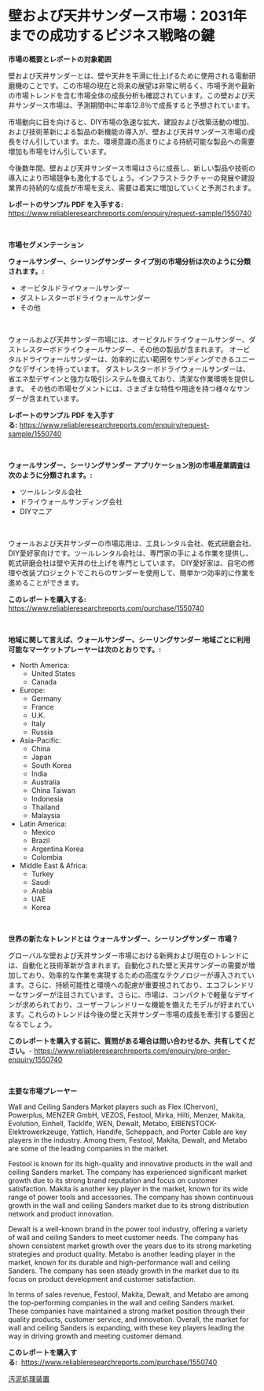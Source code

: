 <p><h1>壁および天井サンダース市場：2031年までの成功するビジネス戦略の鍵</h1></p><p><strong>市場の概要とレポートの対象範囲</strong></p>
<p><p>壁および天井サンダーとは、壁や天井を平滑に仕上げるために使用される電動研磨機のことです。この市場の現在と将来の展望は非常に明るく、市場予測や最新の市場トレンドを含む市場全体の成長分析も確認されています。この壁および天井サンダース市場は、予測期間中に年率12.8％で成長すると予想されています。</p><p>市場動向に目を向けると、DIY市場の急速な拡大、建設および改築活動の増加、および技術革新による製品の新機能の導入が、壁および天井サンダース市場の成長をけん引しています。また、環境意識の高まりによる持続可能な製品への需要増加も市場をけん引しています。</p><p>今後数年間、壁および天井サンダース市場はさらに成長し、新しい製品や技術の導入により市場競争も激化するでしょう。インフラストラクチャーの発展や建設業界の持続的な成長が市場を支え、需要は着実に増加していくと予測されます。</p></p>
<p><strong>レポートのサンプル PDF を入手する:</strong> <a href="https://www.reliableresearchreports.com/enquiry/request-sample/1550740">https://www.reliableresearchreports.com/enquiry/request-sample/1550740</a></p>
<p>&nbsp;</p>
<p><strong>市場セグメンテーション</strong></p>
<p><strong>ウォールサンダー、シーリングサンダー タイプ別の市場分析は次のように分類されます。:</strong></p>
<p><ul><li>オービタルドライウォールサンダー</li><li>ダストレスターボドライウォールサンダー</li><li>その他</li></ul></p>
<p>&nbsp;</p>
<p><p>ウォールおよび天井サンダー市場には、オービタルドライウォールサンダー、ダストレスターボドライウォールサンダー、その他の製品が含まれます。 オービタルドライウォールサンダーは、効率的に広い範囲をサンディングできるユニークなデザインを持っています。 ダストレスターボドライウォールサンダーは、省エネ型デザインと強力な吸引システムを備えており、清潔な作業環境を提供します。 その他の市場セグメントには、さまざまな特性や用途を持つ様々なサンダーが含まれています。</p></p>
<p><strong>レポートのサンプル PDF を入手する:</strong>&nbsp;<a href="https://www.reliableresearchreports.com/enquiry/request-sample/1550740">https://www.reliableresearchreports.com/enquiry/request-sample/1550740</a></p>
<p>&nbsp;</p>
<p><strong> ウォールサンダー、シーリングサンダー アプリケーション別の市場産業調査は次のように分類されます。:</strong></p>
<p><ul><li>ツールレンタル会社</li><li>ドライウォールサンディング会社</li><li>DIYマニア</li></ul></p>
<p>&nbsp;</p>
<p><p>ウォールおよび天井サンダーの市場応用は、工具レンタル会社、乾式研磨会社、DIY愛好家向けです。ツールレンタル会社は、専門家の手による作業を提供し、乾式研磨会社は壁や天井の仕上げを専門としています。 DIY愛好家は、自宅の修理や改装プロジェクトでこれらのサンダーを使用して、簡単かつ効率的に作業を進めることができます。</p></p>
<p><strong>このレポートを購入する:</strong>&nbsp; <a href="https://www.reliableresearchreports.com/purchase/1550740">https://www.reliableresearchreports.com/purchase/1550740</a></p>
<p>&nbsp;</p>
<p><strong>地域に関して言えば、ウォールサンダー、シーリングサンダー 地域ごとに利用可能なマーケットプレーヤーは次のとおりです。:</strong></p>
<p><ul>
    <li>
        North America:
        <ul>
            <li>United States</li>
            <li>Canada</li>
        </ul>
    </li>
    <li>
        Europe:
        <ul>
            <li>Germany</li>
            <li>France</li>
            <li>U.K.</li>
            <li>Italy</li>
            <li>Russia</li>
        </ul>
    </li>
    <li>
        Asia-Pacific:
        <ul>
            <li>China</li>
            <li>Japan</li>
            <li>South Korea</li>
            <li>India</li>
            <li>Australia</li>
            <li>China Taiwan</li>
            <li>Indonesia</li>
            <li>Thailand</li>
            <li>Malaysia</li>
        </ul>
    </li>
    <li>
        Latin America:
        <ul>
            <li>Mexico</li>
            <li>Brazil</li>
            <li>Argentina Korea</li>
            <li>Colombia</li>
        </ul>
    </li>
    <li>
        Middle East & Africa:
        <ul>
            <li>Turkey</li>
            <li>Saudi</li>
            <li>Arabia</li>
            <li>UAE</li>
            <li>Korea</li>
        </ul>
    </li>
    </ul></p>
<p>&nbsp;</p>
<p><strong>世界の新たなトレンドとは ウォールサンダー、シーリングサンダー 市場？</strong></p>
<p><p>グローバルな壁および天井サンダー市場における新興および現在のトレンドには、自動化と技術革新が含まれます。自動化された壁と天井サンダーの需要が増加しており、効率的な作業を実現するための高度なテクノロジーが導入されています。さらに、持続可能性と環境への配慮が重要視されており、エコフレンドリーなサンダーが注目されています。さらに、市場は、コンパクトで軽量なデザインが求められており、ユーザーフレンドリーな機能を備えたモデルが好まれています。これらのトレンドは今後の壁と天井サンダー市場の成長を牽引する要因となるでしょう。</p></p>
<p><strong>このレポートを購入する前に、質問がある場合は問い合わせるか、共有してください。</strong>- <a href="https://www.reliableresearchreports.com/enquiry/pre-order-enquiry/1550740">https://www.reliableresearchreports.com/enquiry/pre-order-enquiry/1550740</a></p>
<p>&nbsp;</p>
<p><strong>主要な市場プレーヤー</strong></p>
<p><p>Wall and Ceiling Sanders Market players such as Flex (Chervon), Powerplus, MENZER GmbH, VEZOS, Festool, Mirka, Hilti, Menzer, Makita, Evolution, Einhell, Tacklife, WEN, Dewalt, Metabo, EIBENSTOCK-Elektrowerkzeuge, Yattich, Handife, Scheppach, and Porter Cable are key players in the industry. Among them, Festool, Makita, Dewalt, and Metabo are some of the leading companies in the market.</p><p>Festool is known for its high-quality and innovative products in the wall and ceiling Sanders market. The company has experienced significant market growth due to its strong brand reputation and focus on customer satisfaction. Makita is another key player in the market, known for its wide range of power tools and accessories. The company has shown continuous growth in the wall and ceiling Sanders market due to its strong distribution network and product innovation.</p><p>Dewalt is a well-known brand in the power tool industry, offering a variety of wall and ceiling Sanders to meet customer needs. The company has shown consistent market growth over the years due to its strong marketing strategies and product quality. Metabo is another leading player in the market, known for its durable and high-performance wall and ceiling Sanders. The company has seen steady growth in the market due to its focus on product development and customer satisfaction.</p><p>In terms of sales revenue, Festool, Makita, Dewalt, and Metabo are among the top-performing companies in the wall and ceiling Sanders market. These companies have maintained a strong market position through their quality products, customer service, and innovation. Overall, the market for wall and ceiling Sanders is expanding, with these key players leading the way in driving growth and meeting customer demand.</p></p>
<p><strong>このレポートを購入する:</strong>&nbsp;&nbsp;<a href="https://www.reliableresearchreports.com/purchase/1550740">https://www.reliableresearchreports.com/purchase/1550740</a></p>
<p><p><a href="https://github.com/mohamedbakry57/Market-Research-Report-List-3/blob/main/87163076770.md">汚泥処理装置</a></p></p>
